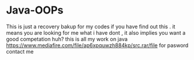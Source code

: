 # Java-OOPs
This is just a recovery bakup for my codes if you have find out this . it means you are looking for me what i have dont , it also 
implies you want a good competation huh?
this is all my work on java https://www.mediafire.com/file/ap6xpquwzh884kp/src.rar/file
for pasword contact me
